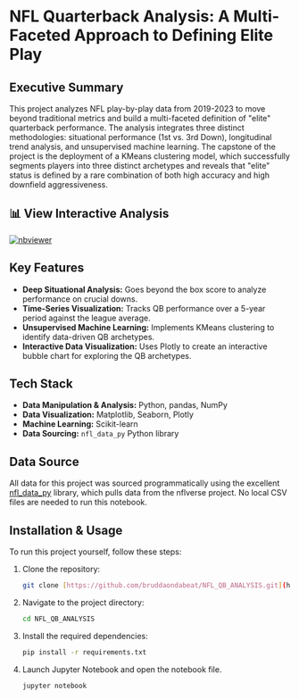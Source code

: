# NFL Quarterback Analysis: A Multi-Faceted Approach to Defining Elite Play

## Executive Summary

This project analyzes NFL play-by-play data from 2019-2023 to move beyond traditional metrics and build a multi-faceted definition of "elite" quarterback performance. The analysis integrates three distinct methodologies: situational performance (1st vs. 3rd Down), longitudinal trend analysis, and unsupervised machine learning. The capstone of the project is the deployment of a KMeans clustering model, which successfully segments players into three distinct archetypes and reveals that "elite" status is defined by a rare combination of both high accuracy and high downfield aggressiveness.

## 📊 View Interactive Analysis

[![nbviewer](https://raw.githubusercontent.com/jupyter/design/master/logos/Badges/nbviewer_badge.svg)](https://nbviewer.org/github/bruddaondabeat/NFL_QB_ANALYSIS/blob/main/nfl-qb-analysis.ipynb)

## Key Features
* **Deep Situational Analysis:** Goes beyond the box score to analyze performance on crucial downs.
* **Time-Series Visualization:** Tracks QB performance over a 5-year period against the league average.
* **Unsupervised Machine Learning:** Implements KMeans clustering to identify data-driven QB archetypes.
* **Interactive Data Visualization:** Uses Plotly to create an interactive bubble chart for exploring the QB archetypes.

## Tech Stack
* **Data Manipulation & Analysis:** Python, pandas, NumPy
* **Data Visualization:** Matplotlib, Seaborn, Plotly
* **Machine Learning:** Scikit-learn
* **Data Sourcing:** `nfl_data_py` Python library

## Data Source
All data for this project was sourced programmatically using the excellent [nfl_data_py](https://github.com/nflverse/nfl_data_py) library, which pulls data from the nflverse project. No local CSV files are needed to run this notebook.

## Installation & Usage
To run this project yourself, follow these steps:

1.  Clone the repository:
    ```bash
    git clone [https://github.com/bruddaondabeat/NFL_QB_ANALYSIS.git](https://github.com/bruddaondabeat/NFL_QB_ANALYSIS.git)
    ```
2.  Navigate to the project directory:
    ```bash
    cd NFL_QB_ANALYSIS
    ```
3.  Install the required dependencies:
    ```bash
    pip install -r requirements.txt
    ```
4.  Launch Jupyter Notebook and open the notebook file.
    ```bash
    jupyter notebook
    ```